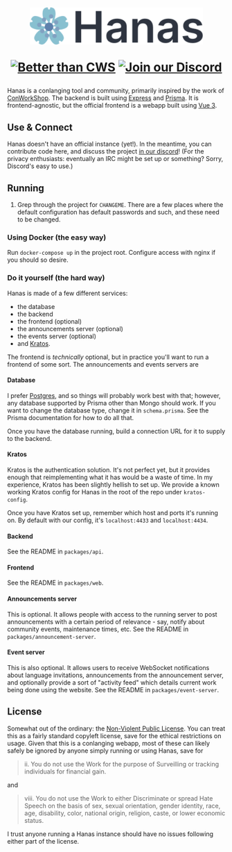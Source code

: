 <h1 align="center">
   <a href="https://hanas.app">
      <img
           width="400px"
           src="https://raw.githubusercontent.com/auctumnus/hanas/main/assets/logo-with-text.svg"
      >
   </a>
   
   [![Better than CWS][better-than-cws-badge]][better-than-cws-link]
   [![Join our Discord][discord-badge]][discord-link]
   
</h1>

Hanas is a conlanging tool and community, primarily inspired by the work of
[ConWorkShop][cws]. The backend is built using [Express][express] and
[Prisma][prisma]. It is frontend-agnostic, but the official frontend is a webapp
built using [Vue 3][vue].

## Use & Connect

Hanas doesn't have an official instance (yet!). In the meantime, you can contribute code here,
and discuss the project [in our discord][discord-link]! (For the privacy enthusiasts:
eventually an IRC might be set up or something? Sorry, Discord's easy to use.)

## Running

1. Grep through the project for `CHANGEME`. There are a few places where
   the default configuration has default passwords and such, and these need to be
   changed.

### Using Docker (the easy way)

Run `docker-compose up` in the project root. Configure access with nginx if
you should so desire.

### Do it yourself (the hard way)

Hanas is made of a few different services:

- the database
- the backend
- the frontend (optional)
- the announcements server (optional)
- the events server (optional)
- and [Kratos][kratos].

The frontend is _technically_ optional, but in practice you'll want to run a
frontend of some sort. The announcements and events servers are

#### Database

I prefer [Postgres][postgres], and so things will probably work best with that;
however, any database supported by Prisma other than Mongo should work. If you want
to change the database type, change it in `schema.prisma`. See the Prisma documentation
for how to do all that.

Once you have the database running, build a connection URL for it to supply to
the backend.

#### Kratos

Kratos is the authentication solution. It's not perfect yet, but it provides
enough that reimplementing what it has would be a waste of time.
In my experience, Kratos has been slightly hellish to set up. We provide a known
working Kratos config for Hanas in the root of the repo under `kratos-config`.

Once you have Kratos set up, remember which host and ports it's running on. By
default with our config, it's `localhost:4433` and `localhost:4434`.

#### Backend

See the README in `packages/api`.

#### Frontend

See the README in `packages/web`.

#### Announcements server

This is optional. It allows people with access to the running server to post
announcements with a certain period of relevance - say, notify about community
events, maintenance times, etc. See the README in `packages/announcement-server`.

#### Event server

This is also optional. It allows users to receive WebSocket notifications about
language invitations, announcements from the announcement server, and optionally
provide a sort of "activity feed" which details current work being done using
the website. See the README in `packages/event-server`.

## License

Somewhat out of the ordinary: the [Non-Violent Public License][nvpl]. You can
treat this as a fairly standard copyleft license, save for the ethical
restrictions on usage. Given that this is a conlanging webapp, most of these
can likely safely be ignored by anyone simply running or using Hanas, save for

> ii. You do not use the Work for the purpose of Surveilling or
> tracking individuals for financial gain.

and

> viii. You do not use the Work to either Discriminate or spread Hate Speech on
> the basis of sex, sexual orientation, gender identity, race, age, disability,
> color, national origin, religion, caste, or lower economic status.

I trust anyone running a Hanas instance should have no issues following either
part of the license.

[logo-link]: https://raw.githubusercontent.com/auctumnus/hanas/main/assets/logo-with-text.svg
[discord-badge]: https://img.shields.io/discord/924860049048883251?style=flat-square
[discord-link]: https://discord.gg/a9TtsC9MtF
[cws]: https://conworkshop.com
[better-than-cws-badge]: https://img.shields.io/badge/better%20than-cws-blue?style=flat-square
[better-than-cws-link]: https://www.youtube.com/watch?v=xmkifWcTXiI
[express]: https://expressjs.com
[prisma]: https://prisma.io
[vue]: https://vuejs.org
[nvpl]: https://thufie.lain.haus/NPL.html
[kratos]: https://ory.sh/kratos
[postgres]: https://www.postgresql.org
